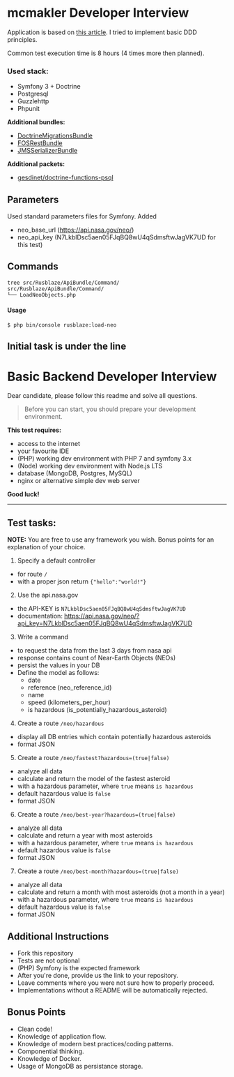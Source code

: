 # mcmakler Developer Interview
Application is based on [this article](http://williamdurand.fr/2013/08/07/ddd-with-symfony2-folder-structure-and-code-first/).
I tried to implement basic DDD principles.

Common test execution time is 8 hours (4 times more then planned).
### Used stack:
- Symfony 3 + Doctrine
- Postgresql
- Guzzlehttp
- Phpunit 

**Additional bundles:**
- [DoctrineMigrationsBundle](https://symfony.com/doc/master/bundles/DoctrineMigrationsBundle/index.html)
- [FOSRestBundle](https://symfony.com/doc/current/bundles/FOSRestBundle/index.html)
- [JMSSerializerBundle](http://jmsyst.com/bundles/JMSSerializerBundle)

**Additional packets:**
- [gesdinet/doctrine-functions-psql](https://github.com/gesdinet/doctrine-functions-psql)

## Parameters
Used standard parameters files for Symfony.
Added
- neo_base_url (https://api.nasa.gov/neo/)
- neo_api_key (N7LkblDsc5aen05FJqBQ8wU4qSdmsftwJagVK7UD for this test)

## Commands
```
tree src/Rusblaze/ApiBundle/Command/
src/Rusblaze/ApiBundle/Command/
└── LoadNeoObjects.php
```

#### Usage
```
$ php bin/console rusblaze:load-neo
```
Initial task is under the line
--------

# Basic Backend Developer Interview

Dear candidate, please follow this readme and solve all questions.

> Before you can start, you should prepare your development environment.

**This test requires:**
- access to the internet
- your favourite IDE
- (PHP) working dev environment with PHP 7 and symfony 3.x
- (Node) working dev environment with Node.js LTS
- database (MongoDB, Postgres, MySQL)
- nginx or alternative simple dev web server

**Good luck!**


--------


## Test tasks:

**NOTE:** You are free to use any framework you wish. Bonus points for an explanation of your choice.

1. Specify a default controller
  - for route `/`
  - with a proper json return `{"hello":"world!"}`

2. Use the api.nasa.gov
  - the API-KEY is `N7LkblDsc5aen05FJqBQ8wU4qSdmsftwJagVK7UD`
  - documentation: https://api.nasa.gov/neo/?api_key=N7LkblDsc5aen05FJqBQ8wU4qSdmsftwJagVK7UD
  
3. Write a command
  - to request the data from the last 3 days from nasa api
  - response contains count of Near-Earth Objects (NEOs)
  - persist the values in your DB
  - Define the model as follows:
    - date
    - reference (neo_reference_id)
    - name
    - speed (kilometers_per_hour)
    - is hazardous (is_potentially_hazardous_asteroid)

4. Create a route `/neo/hazardous`
  - display all DB entries which contain potentially hazardous asteroids
  - format JSON

5. Create a route `/neo/fastest?hazardous=(true|false)`
  - analyze all data
  - calculate and return the model of the fastest asteroid
  - with a hazardous parameter, where `true` means `is hazardous`
  - default hazardous value is `false`
  - format JSON

6. Create a route `/neo/best-year?hazardous=(true|false)`
  - analyze all data
  - calculate and return a year with most asteroids
  - with a hazardous parameter, where `true` means `is hazardous`
  - default hazardous value is `false`
  - format JSON

7. Create a route `/neo/best-month?hazardous=(true|false)`
  - analyze all data
  - calculate and return a month with most asteroids (not a month in a year)
  - with a hazardous parameter, where `true` means `is hazardous`
  - default hazardous value is `false`
  - format JSON
   
## Additional Instructions

- Fork this repository
- Tests are not optional
- (PHP) Symfony is the expected framework
- After you're done, provide us the link to your repository.
- Leave comments where you were not sure how to properly proceed.
- Implementations without a README will be automatically rejected.

## Bonus Points

- Clean code!
- Knowledge of application flow.
- Knowledge of modern best practices/coding patterns.
- Componential thinking.
- Knowledge of Docker.
- Usage of MongoDB as persistance storage.